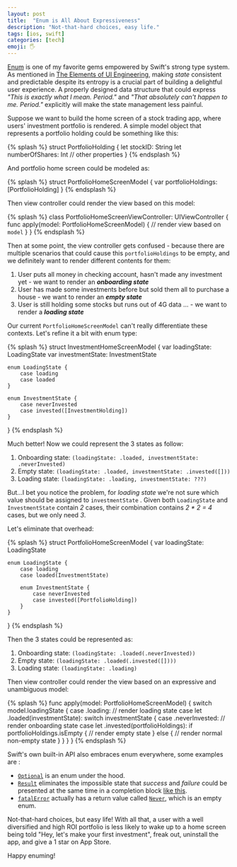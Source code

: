 ```yaml
---
layout: post
title:  "Enum is All About Expressiveness"
description: "Not-that-hard choices, easy life."
tags: [ios, swift]
categories: [tech]
emoji: 🖐️
---
```

[Enum](https://docs.swift.org/swift-book/LanguageGuide/Enumerations.html) is one of my favorite gems empowered by Swift's strong type system. As mentioned in [The Elements of UI Engineering](https://overreacted.io/the-elements-of-ui-engineering/), making _state_ consistent and predictable despite its entropy is a crucial part of building a delightful user experience. A properly designed data structure that could express _"This is exactly what I mean. Period."_ and _"That absolutely can't happen to me. Period."_ explicitly will make the state management less painful. 

Suppose we want to build the home screen of a stock trading app, where users' investment portfolio is rendered. A simple model object that represents a portfolio holding could be something like this:

{% splash %}
struct PortfolioHolding {
    let stockID: String
    let numberOfShares: Int
    // other properties
}
{% endsplash %}

And portfolio home screen could be modeled as:

{% splash %}
struct PortfolioHomeScreenModel {
    var portfolioHoldings: [PortfolioHolding]
}
{% endsplash %}

Then view controller could render the view based on this model:

{% splash %}
class PortfolioHomeScreenViewController: UIViewController {
    func apply(model: PortfolioHomeScreenModel) {
        // render view based on `model`
    }
}
{% endsplash %}

Then at some point, the view controller gets confused - because there are multiple scenarios that could cause this `portfolioHoldings` to be empty, and we definitely want to render different contents for them:
1. User puts all money in checking account, hasn't made any investment yet - we want to render an ***onboarding state***
2. User has made some investments before but sold them all to purchase a house - we want to render an ***empty state***
3. User is still holding some stocks but runs out of 4G data ... - we want to render a ***loading state***

Our current `PortfolioHomeScreenModel` can't really differentiate these contexts. Let's refine it a bit with enum type:

{% splash %}
struct InvestmentHomeScreenModel {
    var loadingState: LoadingState
    var investmentState: InvestmentState
    
    enum LoadingState {
        case loading
        case loaded
    }
    
    enum InvestmentState {
        case neverInvested
        case invested([InvestmentHolding])
    }
}
{% endsplash %}

Much better! Now we could represent the 3 states as follow:
1. Onboarding state:  `(loadingState: .loaded, investmentState: .neverInvested)`
2.  Empty state: `(loadingState: .loaded, investmentState: .invested([]))`
3.  Loading state: `(loadingState: .loading, investmentState: ???)`

But...I bet you notice the problem, for *loading state* we're not sure which value should be assigned to `investmentState` . Given both `LoadingState` and `InvestmentState` contain _2_ cases, their combination contains _2 * 2 = 4_ cases, but we only need _3_. 

Let's eliminate that overhead:

{% splash %}
struct PortfolioHomeScreenModel {
    var loadingState: LoadingState
        
    enum LoadingState {
        case loading
        case loaded(InvestmentState)

        enum InvestmentState {
            case neverInvested
            case invested([PortfolioHolding])
        }
    }
}
{% endsplash %}

Then the 3 states could be represented as:
1. Onboarding state: `(loadingState: .loaded(.neverInvested))`
2. Empty state: `(loadingState: .loaded(.invested([])))`
3. Loading state: `(loadingState: .loading)`

Then view controller could render the view based on an expressive and unambiguous model: 

{% splash %}
func apply(model: PortfolioHomeScreenModel) {
    switch model.loadingState {
        case .loading:
            // render loading state
        case let .loaded(investmentState):
            switch investmentState {
                case .neverInvested:
                    // render onboarding state
                case let .invested(portfolioHoldings):
                    if portfolioHoldings.isEmpty {
                        // render empty state
                    } else {
                        // render normal non-empty state
                    }
            }
    }
}
{% endsplash %}

Swift's own built-in API also embraces enum everywhere, some examples are :
* [`Optional`](https://github.com/apple/swift/blob/master/stdlib/public/core/Optional.swift) is an enum under the hood.
* [`Result`](https://github.com/apple/swift/blob/master/stdlib/public/core/Result.swift) eliminates the impossible state that _success_ and _failure_ could be presented at the same time in a completion block [like this](https://developer.apple.com/documentation/foundation/urlsession/1410330-datatask).
* [`fatalError`](https://github.com/apple/swift/blob/0d87a14785796380d29e8dc18cfe6c8e1fb660bc/stdlib/public/core/Assert.swift#L190) actually has a return value called [`Never`](https://developer.apple.com/documentation/swift/never), which is an empty enum.

Not-that-hard choices, but easy life! With all that, a user with a well diversified and high ROI portfolio is less likely to wake up to a home screen being told "Hey, let's make your first investment", freak out, uninstall the app, and give a 1 star on App Store.

Happy enuming!
